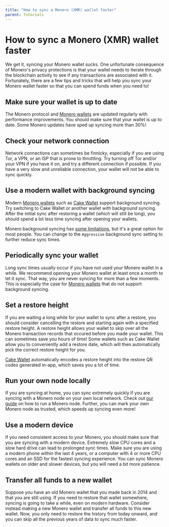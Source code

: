 ```yaml
---
title: "How to sync a Monero (XMR) wallet faster"
parent: Tutorials
---
```


# How to sync a Monero (XMR) wallet faster

We get it, syncing your Monero wallet sucks. One unfortunate consequence of Monero's privacy protections is that your wallet needs to iterate through the blockchain activity to see if any transactions are associated with it. Fortunately, there are a few tips and tricks that will help you sync your Monero wallet faster so that you can spend funds when you need to!

## Make sure your wallet is up to date

The Monero protocol and [Monero wallets](https://monero.com/wallets) are updated regularly with performance improvements. You should make sure that your wallet is up to date. Some Monero updates have sped up syncing more than 30%!

## Check your network connection

Network connections can sometimes be finnicky, especially if you are using Tor, a VPN, or an ISP that is prone to throttling. Try turning off Tor and/or your VPN if you have it on, and try a different connection if possible. If you have a very slow and unreliable connection, your wallet will not be able to sync quickly.

## Use a modern wallet with background syncing

Modern [Monero wallets](https://monero.com/wallets) such as [Cake Wallet](https://cakewallet.com) support background syncing. Try switching to Cake Wallet or another wallet with background syncing. After the initial sync after restoring a wallet (which will still be long), you should spend a lot less time syncing after opening your wallets.

Monero background syncing has [some limitations](https://guides.cakewallet.com/docs/monero/#background-syncing), but it's a great option for most people. You can change to the `Aggressive` background sync setting to further reduce sync times.

## Periodically sync your wallet

Long sync times usually occur if you have not used your Monero wallet in a while. We recommend opening your Monero wallet at least once a month to let it sync. That way, you are never syncing for more than a few moments. This is especially the case for [Monero wallets](https://monero.com/wallets) that do not support background syncing.

## Set a restore height

If you are waiting a long while for your wallet to sync after a restore, you should consider cancelling the restore and starting again with a specified restore height. A restore height allows your wallet to skip over all the Monero transaction records that occured before you made your wallet. This can sometimes save you hours of time! Some wallets such as Cake Wallet allow you to conveniently add a restore date, which will then automatically pick the correct restore height for you.

[Cake Wallet](https://cakewallet.com) automatically encodes a restore height into the restore QR codes generated in-app, which saves you a lot of time.

## Run your own node locally

If you are syncing at home, you can sync extremely quickly if you are syncing with a Monero node on your own local network. Check out [our guide](/docs/tutorials/monero-node) on how to run a Monero node. Further, you can mark your own Monero node as trusted, which speeds up syncing even more!

## Use a modern device

If you need consistent access to your Monero, you should make sure that you are syncing with a modern device. Extremely slow CPU cores and a slow hard drive can lead to prolonged sync times. Make sure you are using a modern phone within the last 4 years, or a computer with 4 or more CPU cores and an SSD for the fastest syncing experience. You can sync Monero wallets on older and slower devices, but you will need a bit more patience.

## Transfer all funds to a new wallet

Suppose you have an old Monero wallet that you made back in 2014 and that you are still using. If you need to restore that wallet somewhere, syncing is going to take a while, even on modern hardware. Consider instead making a new Monero wallet and transfer all funds to this new wallet. Now, you only need to restore the history from today onward, and you can skip all the previous years of data to sync much faster.
